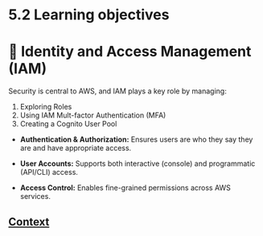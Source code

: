 # 5.2 Learning objectives 
 
 # 🔐 Identity and Access Management (IAM)
Security is central to AWS, and IAM plays a key role by managing:

1. Exploring Roles
2. Using IAM Mult-factor Authentication (MFA)
3. Creating a Cognito User Pool

* **Authentication & Authorization:** Ensures users are who they say they are and have appropriate access.

* **User Accounts:** Supports both interactive (console) and programmatic (API/CLI) access.

* **Access Control:** Enables fine-grained permissions across AWS services.
 
 ## [Context](./../context.md)